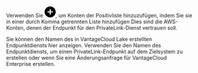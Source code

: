 Verwenden Sie ![""](Images/ebt1659745488877.svg), um Konten der Positivliste hinzuzufügen, indem Sie sie in einer durch Komma getrennten Liste hinzufügen Dies sind die AWS-Konten, denen der Endpunkt für den PrivateLink-Dienst vertrauen soll.

Sie können den Namen des in VantageCloud Lake erstellten Endpunktdiensts hier anzeigen. Verwenden Sie den Namen des Endpunktdiensts, um einen PrivateLink-Endpunkt auf dem Zielsystem zu erstellen oder wenn Sie eine Änderungsanfrage für VantageCloud Enterprise erstellen.
